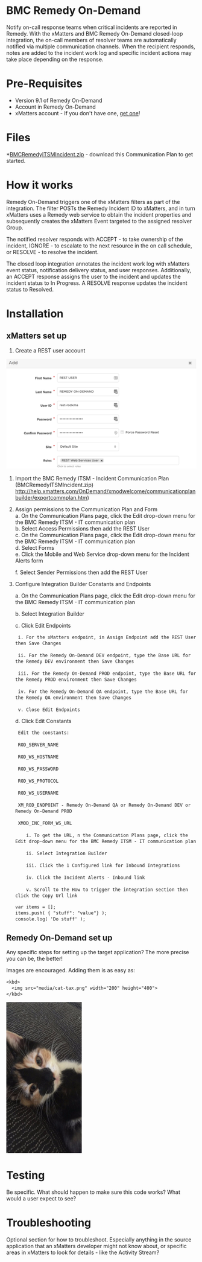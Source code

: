 # BMC Remedy On-Demand
Notify on-call response teams when critical incidents are reported in Remedy. With the xMatters and BMC Remedy On-Demand closed-loop integration, the on-call members of resolver teams are automatically notified via multiple communication channels. When the recipient responds, notes are added to the incident work log and specific incident actions may take place depending on the response.

# Pre-Requisites
* Version 9.1 of Remedy On-Demand
* Account in Remedy On-Demand
* xMatters account - If you don't have one, [get one](https://www.xmatters.com)!

# Files
*[BMCRemedyITSMIncident.zip](BMCRemedyITSMIncident.zip) - download this Communication Plan to get started.

# How it works
Remedy On-Demand triggers one of the xMatters filters as part of the integration. The filter POSTs the Remedy Incident ID to xMatters, and in turn xMatters uses a Remedy web service to obtain the incident properties and subsequently creates the xMatters Event targeted to the assigned resolver Group.

The notified resolver responds with ACCEPT - to take ownership of the incident, IGNORE - to escalate to the next resource in the on call schedule, or RESOLVE - to resolve the incident.

The closed loop integration annotates the incident work log with xMatters event status, notification delivery status, and user responses. Additionally, an ACCEPT response assigns the user to the incident and updates the incident status to In Progress. A RESOLVE response updates the incident status to Resolved.

# Installation 

## xMatters set up
1. Create a REST user account

<kbd>
  <img src="media/xMRESTUser.png">
</kbd>  

1. Import the BMC Remedy ITSM - Incident Communication Plan (BMCRemedyITSMIncident.zip)     http://help.xmatters.com/OnDemand/xmodwelcome/communicationplanbuilder/exportcommplan.htm)  

2. Assign permissions to the Communication Plan and Form  
   a. On the Communication Plans page, click the Edit drop-down menu for the BMC Remedy ITSM - IT communication plan  
   b. Select Access Permissions then add the REST User  
   c. On the Communication Plans page, click the Edit drop-down menu for the BMC Remedy ITSM - IT communication plan  
   d. Select Forms  
   e. Click the Mobile and Web Service drop-down menu for the Incident Alerts form
   
   f. Select Sender Permissions then add the REST User
   
4. Configure Integration Builder Constants and Endpoints

   a. On the Communication Plans page, click the Edit drop-down menu for the BMC Remedy ITSM - IT communication plan
   
   b. Select Integration Builder
   
   c. Click Edit Endpoints
   
        i. For the xMatters endpoint, in Assign Endpoint add the REST User then Save Changes
      
        ii. For the Remedy On-Demand DEV endpoint, type the Base URL for the Remedy DEV environment then Save Changes
      
        iii. For the Remedy On-Demand PROD endpoint, type the Base URL for the Remedy PROD environment then Save Changes
      
        iv. For the Remedy On-Demand QA endpoint, type the Base URL for the Remedy QA environment then Save Changes
      
        v. Close Edit Endpoints
      
   d. Click Edit Constants
   
        Edit the constants:
      
        ROD_SERVER_NAME
      
        ROD_WS_HOSTNAME
      
        ROD_WS_PASSWORD
      
        ROD_WS_PROTOCOL
      
        ROD_WS_USERNAME
      
        XM_ROD_ENDPOINT - Remedy On-Demand QA or Remedy On-Demand DEV or Remedy On-Demand PROD
      
        XMOD_INC_FORM_WS_URL
      
           i. To get the URL, n the Communication Plans page, click the Edit drop-down menu for the BMC Remedy ITSM - IT communication plan
         
           ii. Select Integration Builder
         
           iii. Click the 1 Configured link for Inbound Integrations
         
           iv. Click the Incident Alerts - Inbound link
         
           v. Scroll to the How to trigger the integration section then click the Copy Url link
      
      
   ```
   var items = [];
   items.push( { "stuff": "value"} );
   console.log( 'Do stuff' );
   ```


## Remedy On-Demand set up
Any specific steps for setting up the target application? The more precise you can be, the better!

Images are encouraged. Adding them is as easy as:
```
<kbd>
  <img src="media/cat-tax.png" width="200" height="400">
</kbd>
```

<kbd>
  <img src="media/cat-tax.png" width="200" height="400">
</kbd>


# Testing
Be specific. What should happen to make sure this code works? What would a user expect to see? 

# Troubleshooting
Optional section for how to troubleshoot. Especially anything in the source application that an xMatters developer might not know about, or specific areas in xMatters to look for details - like the Activity Stream? 
